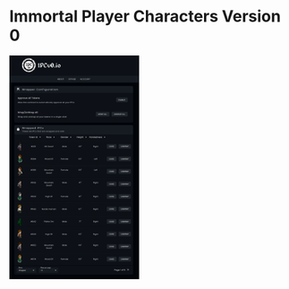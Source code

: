 # Immortal Player Characters Version 0

<img style="height: 400px;" src="https://raw.githubusercontent.com/JohnnyLdeAlba/ipcv0-website/main/preview.png" />
